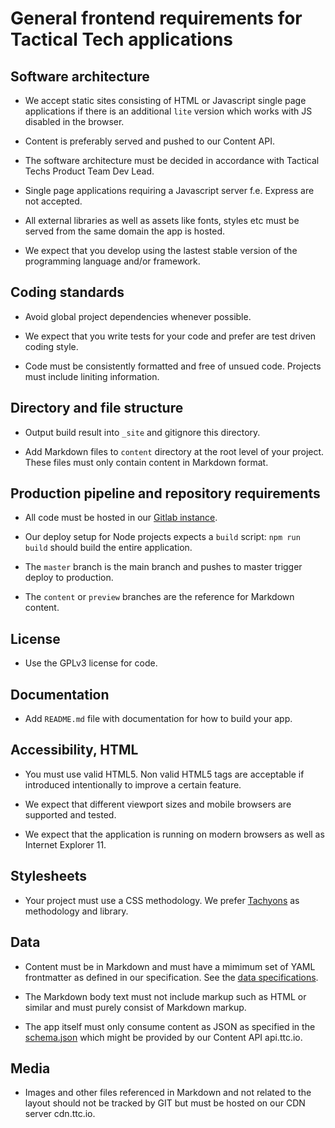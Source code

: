 # General frontend requirements for Tactical Tech applications

## Software architecture

- We accept static sites consisting of HTML or Javascript single page applications if there is an additional `lite` version which works with JS disabled in the browser.

- Content is preferably served and pushed to our Content API.

- The software architecture must be decided in accordance with Tactical Techs Product Team Dev Lead.

- Single page applications requiring a Javascript server f.e. Express are not accepted.

- All external libraries as well as assets like fonts, styles etc must be served from the same domain the app is hosted.

- We expect that you develop using the lastest stable version of the programming language and/or framework.


## Coding standards

- Avoid global project dependencies whenever possible.

- We expect that you write tests for your code and prefer are test driven coding style.

- Code must be consistently formatted and free of unsued code. Projects must include liniting information.
 

## Directory and file structure

- Output build result into ```_site``` and gitignore this directory.

- Add Markdown files to  ```content``` directory at the root level of your project. These files must only contain content in Markdown format.


## Production pipeline and repository requirements

- All code must be hosted in our [Gitlab instance](https://git.tacticaltech.org).

- Our deploy setup for Node projects expects a ```build``` script: ```npm run build``` should build the entire application.

- The ```master``` branch is the main branch and pushes to master trigger deploy to production.

- The ```content``` or ```preview``` branches are the reference for Markdown content.


## License

- Use the GPLv3 license for code.


## Documentation

- Add ```README.md``` file with documentation for how to build your app.


## Accessibility, HTML

- You must use valid HTML5. Non valid HTML5 tags are acceptable if introduced intentionally to improve a certain feature.

- We expect that different viewport sizes and mobile browsers are supported and tested.

- We expect that the application is running on modern browsers as well as Internet Explorer 11.


## Stylesheets

- Your project must use a CSS methodology. We prefer [Tachyons](https://tachyons.io/) as methodology and library.


## Data

- Content must be in Markdown and must have a mimimum set of YAML frontmatter as defined in our specification. See the [data specifications](https://git.tacticaltech.org/ttc/mothership-documentation/tree/master/db).

- The Markdown body text must not include markup such as HTML or similar and must purely consist of Markdown markup.

- The app itself must only consume content as JSON as specified in the [schema.json](https://git.tacticaltech.org/ttc/mothership-documentation/blob/master/db/schema.json) which might be provided by our Content API api.ttc.io.

## Media

- Images and other files referenced in Markdown and not related to the layout should not be tracked by GIT but must be hosted on our CDN server cdn.ttc.io.
